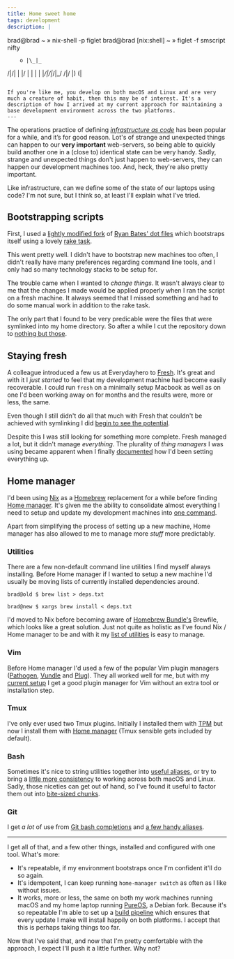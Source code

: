 ```yaml
---
title: Home sweet home
tags: development
description: |
  ```
  brad@brad
  ~ » nix-shell -p figlet
  brad@brad [nix:shell]
  ~ » figlet -f smscript nifty

        o |\_|_
  /|/|  | |/ |  |  |
   | |_/|/|_/|_/ \/|/
          |)      (|
  ```

  If you're like me, you develop on both macOS and Linux and are very much a creature of habit, then this may be of interest. It's a description of how I arrived at my current approach for maintaining a base development environment across the two platforms.
---
```


The operations practice of defining [_infrastructure as code_](https://en.wikipedia.org/wiki/Infrastructure_as_code) has been popular for a while, and it’s for good reason. Lot's of strange and unexpected things can happen to our **very important** web-servers, so being able to quickly build another one in a (close to) identical state can be very handy. Sadly, strange and unexpected things don't just happen to web-servers, they can happen our development machines too. And, heck, they're also pretty important.

Like infrastructure, can we define some of the state of our laptops using code? I'm not sure, but I think so, at least I'll explain what I've tried.

## Bootstrapping scripts

First, I used a [lightly modified fork](https://github.com/bradparker/dotfiles/tree/174c7e07dfa137152fdd941fe187635bb30994f6) of [Ryan Bates' dot files](https://github.com/ryanb/dotfiles) which bootstraps itself using a lovely [rake task](https://github.com/ryanb/dotfiles/blob/ca4d95179b62ceb1a760a2922953edd01d75c382/Rakefile#L5).

This went pretty well. I didn't have to bootstrap new machines too often, I didn't really have many preferences regarding command line tools, and I only had so many technology stacks to be setup for. 

The trouble came when I wanted to _change things_. It wasn't always clear to me that the changes I made would be applied properly when I ran the script on a fresh machine. It always seemed that I missed something and had to do some manual work in addition to the rake task.

The only part that I found to be very predicable were the files that were symlinked into my home directory. So after a while I cut the repository down to [nothing but those](https://github.com/bradparker/dotfiles/tree/28b4dcf7e27d61badef3a29f97d8faef6cc66d0f).

## Staying fresh

A colleague introduced a few us at Everydayhero to [Fresh](https://freshshell.com/). It's great and with it I _just started_ to feel that my development machine had become easily recoverable. I could run `fresh` on a minimally setup Macbook as well as on one I'd been working away on for months and the results were, more or less, the same.

Even though I still didn't do all that much with Fresh that couldn't be achieved with symlinking I did [begin to see the potential](https://github.com/bradparker/dotfiles/blob/663a66ca5959edb20284b487f8580475ec37c822/freshrc#L32-L35).

Despite this I was still looking for something more complete. Fresh managed a lot, but it didn't manage _everything_. The plurality of _thing managers_ I was using became apparent when I finally [documented](https://github.com/bradparker/dotfiles/blob/9e990d99d4bb6b85a2d847d5f47131d974add526/README.md) how I'd been setting everything up.

## Home manager

I'd been using [Nix](https://nixos.org/nix/) as a [Homebrew](https://brew.sh/) replacement for a while before finding [Home manager](https://github.com/rycee/home-manager). It's given me the ability to consolidate almost everything I need to setup and update my development machines into [one command](https://github.com/bradparker/dotfiles/blob/master/README.md#0-optional-run-the-install-script).

Apart from simplifying the process of setting up a new machine, Home manager has also allowed to me to manage more _stuff_ more predictably.

### Utilities

There are a few non-default command line utilities I find myself always installing. Before Home manager if I wanted to setup a new machine I'd usually be moving lists of currently installed dependencies around.

```
brad@old $ brew list > deps.txt

brad@new $ xargs brew install < deps.txt
```

I'd moved to Nix before becoming aware of [Homebrew Bundle's](https://github.com/Homebrew/homebrew-bundle) Brewfile, which looks like a great solution. Just not quite as holistic as I've found Nix / Home manager to be and with it my [list of utilities](https://github.com/bradparker/dotfiles/blob/b721261ea5b1aae448c45e63d99069d79571ca75/nixpkgs/home.nix#L86-L122) is easy to manage.

### Vim

Before Home manager I'd used a few of the popular Vim plugin managers ([Pathogen](https://github.com/tpope/vim-pathogen), [Vundle](https://github.com/VundleVim/Vundle.vim) and [Plug](https://github.com/junegunn/vim-plug)). They all worked well for me, but with my [current setup](https://github.com/bradparker/dotfiles/blob/b721261ea5b1aae448c45e63d99069d79571ca75/nixpkgs/home.nix#L3-L32) I get a good plugin manager for Vim without an extra tool or installation step.

### Tmux

I've only ever used two Tmux plugins. Initially I installed them with [TPM](https://github.com/tmux-plugins/tpm) but now I install them with [Home manager](https://github.com/bradparker/dotfiles/blob/b721261ea5b1aae448c45e63d99069d79571ca75/nixpkgs/home.nix#L40-L48) (Tmux sensible gets included by default).

### Bash

Sometimes it's nice to string utilities together into [useful aliases](https://github.com/bradparker/dotfiles/blob/master/nixpkgs/programs/bash/fuzzy-cd.sh), or try to bring a [little more consistency](https://github.com/bradparker/dotfiles/blob/master/nixpkgs/programs/bash/clipboard.sh) to working across both macOS and Linux. Sadly, those niceties can get out of hand, so I've found it useful to factor them out into [bite-sized chunks](https://github.com/bradparker/dotfiles/blob/b721261ea5b1aae448c45e63d99069d79571ca75/nixpkgs/home.nix#L63-L84).

### Git

I get _a lot_ of use from [Git bash completions](https://github.com/bradparker/dotfiles/blob/master/nixpkgs/home.nix#L57-L59) and [a few handy aliases](https://github.com/bradparker/dotfiles/blob/master/nixpkgs/programs/git/gitconfig#L4-L12).

***

I get all of that, and a few other things, installed and configured with one tool. What's more: 

* It's repeatable, if my environment bootstraps once I'm confident it'll do so again. 
* It's idempotent, I can keep running `home-manager switch` as often as I like without issues.
* It works, more or less, the same on both my work machines running macOS and my home laptop running [PureOS](https://www.pureos.net/), a Debian fork. Because it's so repeatable I'm able to set up a [build pipeline](https://travis-ci.org/bradparker/dotfiles) which ensures that every update I make will install happily on both platforms. I accept that this is perhaps taking things too far.

Now that I've said that, and now that I'm pretty comfortable with the approach, I expect I'll push it a little further. Why not?
